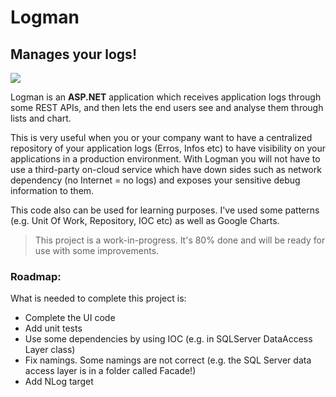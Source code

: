 # Logman
## Manages your logs!


<img src="https://github.com/aussiearef/Logman/blob/master/src/Logman.Web/Content/Images/LogManLogo.jpg" />

Logman is an **ASP.NET** application which receives application logs through some REST APIs, and then lets the end users see and analyse them through lists and chart.

This is very useful when you or your company want to have a centralized repository of your application logs (Erros, Infos etc) to have visibility on your applications in a production environment. With Logman you will not have to use a third-party on-cloud service which have down sides such as network dependency (no Internet = no logs) and exposes your sensitive debug information to them.

This code also can be used for learning purposes. I've used some patterns (e.g. Unit Of Work, Repository, IOC etc) as well as Google Charts. 

> This project is a work-in-progress. It's 80% done and will be ready for use with some improvements.

### Roadmap:

What is needed to complete this project is:

- Complete the UI code
- Add unit tests
- Use some dependencies by using IOC (e.g. in SQLServer DataAccess Layer class)
- Fix namings. Some namings are not correct (e.g. the SQL Server data access layer is in a folder called Facade!)
- Add NLog target 


